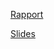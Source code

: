 <a href="https://typst.app/project/wktNiM7SrNUjd973DdNWRD" target="_blank">Rapport</a>

<a href="https://docs.google.com/presentation/d/1w9FfJfewrY2h38xomsgJqVSPQYPbIjyvPCNEgzaYMME/edit?usp=sharing" target="_blank">Slides</a>

